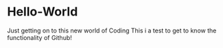 # Hello-World
Just getting on to this new world of Coding
This i a test to get to know the functionality of Github!
